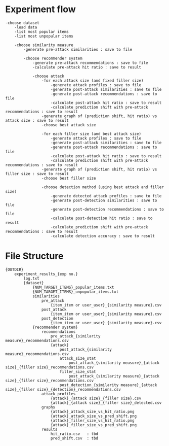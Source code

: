 
# Experiment flow

    -choose dataset
        -load data
        -list most popular items
        -list most unpopular items

        -choose similarity measure
            -generate pre-attack similarities : save to file

            -choose recommender system
                -generate pre-attack recommendations : save to file
                -calculate pre-attack hit ratio : save to result

                -choose attack
                    -for each attack size (and fixed filler size)
                        -generate attack profiles : save to file
                        -generate post-attack similarities : save to file
                        -generate post-attack recommendations : save to file
                        -calculate post-attack hit ratio : save to result
                        -calculate prediction shift with pre-attack recommendations : save to result
                    -generate graph of (prediction shift, hit ratio) vs attack size : save to result
                    -choose best attack size

                    -for each filler size (and best attack size)
                        -generate attack profiles : save to file
                        -generate post-attack similarities : save to file
                        -generate post-attack recommendations : save to file
                        -calculate post-attack hit ratio : save to result
                        -calculate prediction shift with pre-attack recommendations : save to result
                    -generate graph of (prediction shift, hit ratio) vs filler size : save to result
                    -choose best filler size 

                    -choose detection method (using best attack and filler size)
                        -generate detected attack profiles : save to file
                        -generate post-detection similarities : save to file
                        -generate post-detection recommendations : save to file
                        -calculate post-detection hit ratio : save to result
                        -calculate prediction shift with pre-attack recommendations : save to result
                        -calculate detection accuracy : save to result


# File Structure

    {OUTDIR}
        experiment_results_{exp no.}
            log.txt
            {dataset}
                {NUM_TARGET_ITEMS}_popular_items.txt
                {NUM_TARGET_ITEMS}_unpopular_items.txt
                similarities
                    pre_attack
                        {item_item or user_user}_{similarity measure}.csv
                    post_attack
                        {item_item or user_user}_{similarity measure}.csv
                    post_detection
                        {item_item or user_user}_{similarity measure}.csv
                {recommender system}
                    recommendations
                        pre_attack_{similarity measure}_recommendations.csv
                        {attack}
                            post_attack_{similarity measure}_recommendations.csv
                            attack_size_stat
                                post_attack_{similarity measure}_{attack size}_{filler size}_recommendations.csv
                            filler_size_stat
                                post_attack_{similarity measure}_{attack size}_{filler size}_recommendations.csv
                            post_detection_{similarity measure}_{attack size}_{filler size}_{detection}_recommendations.csv
                    attack_profiles
                        {attack}_{attack size}_{filler size}.csv
                        {attack}_{attack size}_{filler size}_detected.csv
                    graphs
                        {attack}_attack_size_vs_hit_ratio.png
                        {attack}_attack_size_vs_pred_shift.png
                        {attack}_filler_size_vs_hit_ratio.png
                        {attack}_filler_size_vs_pred_shift.png
                    results
                        hit_ratio.csv   : tbd
                        pred_shift.csv  : tbd
                